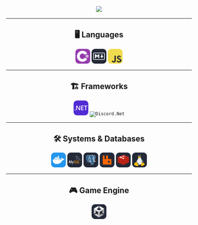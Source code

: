 <div align="center">
<img src="https://readme-typing-svg.demolab.com?font=Inconsolata&weight=500&size=50&duration=4000&pause=300&color=A459A7&center=true&vCenter=true&multiline=true&repeat=false&random=false&width=1300&height=140&lines=Hi+I'm+LilNesquuik;Building+game-ready+APIs+and+real-time+systems." width="70%"/>

<hr>

<h2>🖥️ Languages</h2>
<p>
  <code><img title="C#" height="40" src="https://github.com/tandpfun/skill-icons/blob/main/icons/CS.svg"></code>
  <code><img title="Markdown 🤡" height="40" src="https://github.com/tandpfun/skill-icons/blob/main/icons/Markdown-Dark.svg"></code>
  <code><img title="JavaScript" height="40" src="https://github.com/tandpfun/skill-icons/blob/main/icons/JavaScript.svg"></code>
</p>

<hr>

<h2>🏗️ Frameworks</h2>
<p>
  <code><img title=".NET" height="40" src="https://github.com/tandpfun/skill-icons/blob/main/icons/DotNet.svg"></code>
  <code><img title="Discord.Net" height="40" src="https://docs.discordnet.dev/marketing/logo/SVG/Combinationmark%20White%20Border.svg"></code>
</p>

<hr>

<h2>🛠️ Systems & Databases</h2>
<p>
  <code><img title="Docker" height="40" src="https://github.com/tandpfun/skill-icons/blob/main/icons/Docker.svg"></code>
  <code><img title="MySQL" height="40" src="https://github.com/tandpfun/skill-icons/blob/main/icons/MySQL-Dark.svg"></code>
  <code><img title="PostgreSQL" height="40" src="https://github.com/tandpfun/skill-icons/blob/main/icons/PostgreSQL-Dark.svg"></code>
  <code><img title="RabbitMQ" height="40" src="https://github.com/tandpfun/skill-icons/blob/main/icons/RabbitMQ-Dark.svg"></code>
  <code><img title="Redis" height="40" src="https://github.com/tandpfun/skill-icons/blob/main/icons/Redis-Dark.svg"></code>
  <code><img title="Linux" height="40" src="https://github.com/tandpfun/skill-icons/blob/main/icons/Linux-Dark.svg"></code>
</p>

<hr>

<h2>🎮 Game Engine</h2>
<p>
  <code><img title="Unity" height="40" src="https://github.com/tandpfun/skill-icons/blob/main/icons/Unity-Dark.svg"></code>
</p>

</div>
